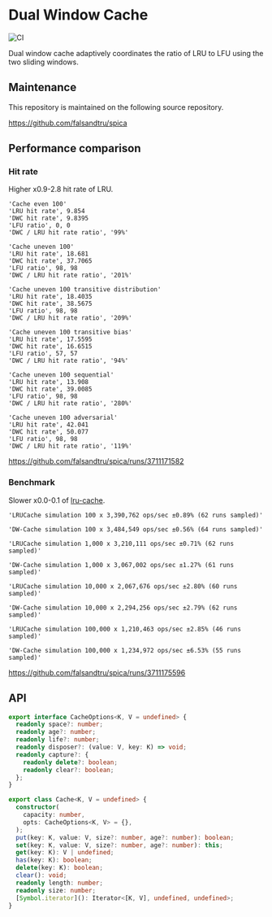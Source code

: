 # Dual Window Cache

![CI](https://github.com/falsandtru/dw-cache/workflows/CI/badge.svg)

Dual window cache adaptively coordinates the ratio of LRU to LFU using the two sliding windows.

## Maintenance

This repository is maintained on the following source repository.

https://github.com/falsandtru/spica

## Performance comparison

### Hit rate

Higher x0.9-2.8 hit rate of LRU.

```
'Cache even 100'
'LRU hit rate', 9.854
'DWC hit rate', 9.8395
'LFU ratio', 0, 0
'DWC / LRU hit rate ratio', '99%'

'Cache uneven 100'
'LRU hit rate', 18.681
'DWC hit rate', 37.7065
'LFU ratio', 98, 98
'DWC / LRU hit rate ratio', '201%'

'Cache uneven 100 transitive distribution'
'LRU hit rate', 18.4035
'DWC hit rate', 38.5675
'LFU ratio', 98, 98
'DWC / LRU hit rate ratio', '209%'

'Cache uneven 100 transitive bias'
'LRU hit rate', 17.5595
'DWC hit rate', 16.6515
'LFU ratio', 57, 57
'DWC / LRU hit rate ratio', '94%'

'Cache uneven 100 sequential'
'LRU hit rate', 13.908
'DWC hit rate', 39.0085
'LFU ratio', 98, 98
'DWC / LRU hit rate ratio', '280%'

'Cache uneven 100 adversarial'
'LRU hit rate', 42.041
'DWC hit rate', 50.077
'LFU ratio', 98, 98
'DWC / LRU hit rate ratio', '119%'
```

https://github.com/falsandtru/spica/runs/3711171582

### Benchmark

Slower x0.0-0.1 of [lru-cache](https://www.npmjs.com/package/lru-cache).

```
'LRUCache simulation 100 x 3,390,762 ops/sec ±0.89% (62 runs sampled)'

'DW-Cache simulation 100 x 3,484,549 ops/sec ±0.56% (64 runs sampled)'

'LRUCache simulation 1,000 x 3,210,111 ops/sec ±0.71% (62 runs sampled)'

'DW-Cache simulation 1,000 x 3,067,002 ops/sec ±1.27% (61 runs sampled)'

'LRUCache simulation 10,000 x 2,067,676 ops/sec ±2.80% (60 runs sampled)'

'DW-Cache simulation 10,000 x 2,294,256 ops/sec ±2.79% (62 runs sampled)'

'LRUCache simulation 100,000 x 1,210,463 ops/sec ±2.85% (46 runs sampled)'

'DW-Cache simulation 100,000 x 1,234,972 ops/sec ±6.53% (55 runs sampled)'
```

https://github.com/falsandtru/spica/runs/3711175596

## API

```ts
export interface CacheOptions<K, V = undefined> {
  readonly space?: number;
  readonly age?: number;
  readonly life?: number;
  readonly disposer?: (value: V, key: K) => void;
  readonly capture?: {
    readonly delete?: boolean;
    readonly clear?: boolean;
  };
}

export class Cache<K, V = undefined> {
  constructor(
    capacity: number,
    opts: CacheOptions<K, V> = {},
  );
  put(key: K, value: V, size?: number, age?: number): boolean;
  set(key: K, value: V, size?: number, age?: number): this;
  get(key: K): V | undefined;
  has(key: K): boolean;
  delete(key: K): boolean;
  clear(): void;
  readonly length: number;
  readonly size: number;
  [Symbol.iterator](): Iterator<[K, V], undefined, undefined>;
}
```
